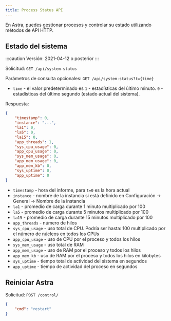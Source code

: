 ```yaml
---
title: Process Status API
---
```


En Astra, puedes gestionar procesos y controlar su estado utilizando métodos de API HTTP.

## Estado del sistema

:::caution
Versión: 2021-04-12 o posterior
:::

Solicitud: `GET /api/system-status`

Parámetros de consulta opcionales: `GET /api/system-status?t={time}`

- `time` - el valor predeterminado es `1` - estadísticas del último minuto. `0` - estadísticas del último segundo (estado actual del sistema).

Respuesta:

```json
{
    "timestamp": 0,
    "instance": "...",
    "la1": 0,
    "la5": 0,
    "la15": 0,
    "app_threads": 1,
    "sys_cpu_usage": 0,
    "app_cpu_usage": 0,
    "sys_mem_usage": 0,
    "app_mem_usage": 0,
    "app_mem_kb": 0,
    "sys_uptime": 0,
    "app_uptime": 0
}
```

- `timestamp` - hora del informe, para `t=0` es la hora actual
- `instance` - nombre de la instancia si está definido en Configuración → General → Nombre de la instancia
- `la1` - promedio de carga durante 1 minuto multiplicado por 100
- `la5` - promedio de carga durante 5 minutos multiplicado por 100
- `la15` - promedio de carga durante 15 minutos multiplicado por 100
- `app_threads` - número de hilos
- `sys_cpu_usage` - uso total de CPU. Podría ser hasta: 100 multiplicado por el número de núcleos en todos los CPUs
- `app_cpu_usage` - uso de CPU por el proceso y todos los hilos
- `sys_mem_usage` - uso total de RAM
- `app_mem_usage` - uso de RAM por el proceso y todos los hilos
- `app_mem_kb` - uso de RAM por el proceso y todos los hilos en kilobytes
- `sys_uptime` - tiempo total de actividad del sistema en segundos
- `app_uptime` - tiempo de actividad del proceso en segundos

## Reiniciar Astra

Solicitud: `POST /control/`

```json
{
    "cmd": "restart"
}
```